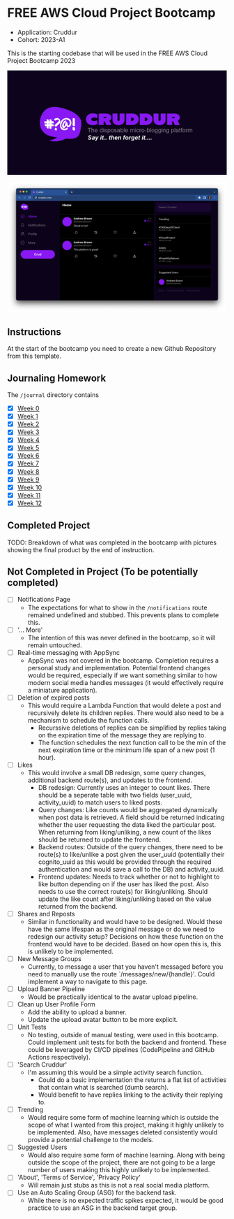 # FREE AWS Cloud Project Bootcamp

- Application: Cruddur
- Cohort: 2023-A1

This is the starting codebase that will be used in the FREE AWS Cloud Project Bootcamp 2023

![Cruddur Graphic](_docs/assets/cruddur-banner.jpg)

![Cruddur Screenshot](_docs/assets/cruddur-screenshot.png)

## Instructions

At the start of the bootcamp you need to create a new Github Repository from this template.

## Journaling Homework

The `/journal` directory contains

- [x] [Week 0](journal/week00.md)
- [x] [Week 1](journal/week01.md)
- [x] [Week 2](journal/week02.md)
- [x] [Week 3](journal/week03.md)
- [x] [Week 4](journal/week04.md)
- [x] [Week 5](journal/week05.md)
- [x] [Week 6](journal/week06.md)
- [x] [Week 7](journal/week07.md)
- [x] [Week 8](journal/week08.md)
- [x] [Week 9](journal/week09.md)
- [x] [Week 10](journal/week10.md)
- [x] [Week 11](journal/week11.md)
- [x] [Week 12](journal/week12.md)

## Completed Project
TODO: Breakdown of what was completed in the bootcamp with pictures showing the final product by the end of instruction.

## Not Completed in Project (To be potentially completed)
- [ ] Notifications Page
  - The expectations for what to show in the `/notifications` route remained undefined and stubbed. This prevents plans to complete this.
- [ ] '... More'
  - The intention of this was never defined in the bootcamp, so it will remain untouched.
- [ ] Real-time messaging with AppSync
  - AppSync was not covered in the bootcamp. Completion requires a personal study and implementation. Potential frontend changes would be required, especially if we want something similar to how modern social media handles messages (it would effectively require a miniature application).
- [ ] Deletion of expired posts
  - This would require a Lambda Function that would delete a post and recursively delete its children replies. There would also need to be a mechanism to schedule the function calls.
    - Recurssive deletions of replies can be simplified by replies taking on the expiration time of the message they are replying to.
    - The function schedules the next function call to be the min of the next expiration time or the minimum life span of a new post (1 hour).
- [ ] Likes
  - This would involve a small DB redesign, some query changes, additional backend route(s), and updates to the frontend.
    - DB redesign: Currently uses an integer to count likes. There should be a seperate table with two fields (user_uuid, activity_uuid) to match users to liked posts.
    - Query changes: Like counts would be aggregated dynamically when post data is retrieved. A field should be returned indicating whether the user requesting the data liked the particular post. When returning from liking/unliking, a new count of the likes should be returned to update the frontend.
    - Backend routes: Outside of the query changes, there need to be route(s) to like/unlike a post given the user_uuid (potentially their cognito_uuid as this would be provided through the required authentication and would save a call to the DB) and activity_uuid.
    - Frontend updates: Needs to track whether or not to highlight to like button depending on if the user has liked the post. Also needs to use the correct route(s) for liking/unliking. Should update the like count after liking/unliking based on the value returned from the backend.
- [ ] Shares and Reposts
  - Similar in functionality and would have to be designed. Would these have the same lifespan as the original message or do we need to redesign our activity setup? Decisions on how these function on the frontend would have to be decided. Based on how open this is, this is unlikely to be implemented.
- [ ] New Message Groups
  - Currently, to message a user that you haven't messaged before you need to manually use the route `/messages/new/{handle}'. Could implement a way to navigate to this page.
- [ ] Upload Banner Pipeline
  - Would be practically identical to the avatar upload pipeline.
- [ ] Clean up User Profile Form
  - Add the ability to upload a banner.
  - Update the upload avatar button to be more explicit.
- [ ] Unit Tests
  - No testing, outside of manual testing, were used in this bootcamp. Could implement unit tests for both the backend and frontend. These could be leveraged by CI/CD pipelines (CodePipeline and GitHub Actions respectively).
- [ ] 'Search Cruddur'
  - I'm assuming this would be a simple activity search function.
    - Could do a basic implementation the returns a flat list of activities that contain what is searched (dumb search).
    - Would benefit to have replies linking to the activity their replying to.
- [ ] Trending
  - Would require some form of machine learning which is outside the scope of what I wanted from this project, making it highly unlikely to be implemented. Also, have messages deleted consistently would provide a potential challenge to the models.
- [ ] Suggested Users
  - Would also require some form of machine learning. Along with being outside the scope of the project, there are not going to be a large number of users making this highly unlikely to be implemented.
- [ ] 'About', 'Terms of Service', 'Privacy Policy'
  - Will remain just stubs as this is not a real social media platform.
- [ ] Use an Auto Scaling Group (ASG) for the backend task.
  - While there is no expected traffic spikes expected, it would be good practice to use an ASG in the backend target group.
